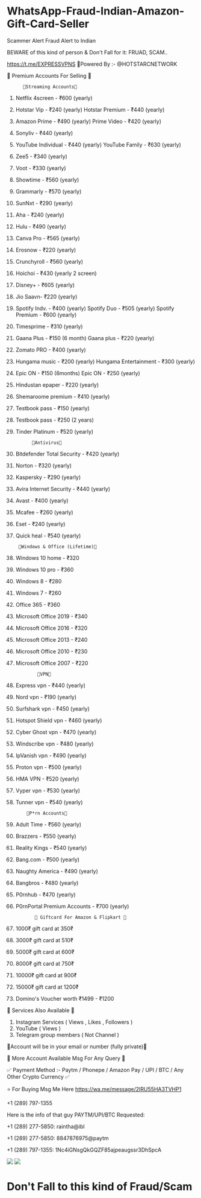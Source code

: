# WhatsApp-Fraud-Indian-Amazon-Gift-Card-Seller
Scammer Alert Fraud Alert to Indian

BEWARE of this kind of person & Don't Fall for it: FRUAD, SCAM..

https://t.me/EXPRESSVPNS
🧵Powered By :- @HOTSTARCNETWORK

🔰 Premium Accounts For Selling 🔰

          💢Streaming Accounts💢
1. Netflix 4screen - ₹600 (yearly) 
2. Hotstar Vip - ₹240 (yearly)
    Hotstar Premium - ₹440 (yearly) 
3. Amazon Prime - ₹490 (yearly) 
    Prime Video - ₹420 (yearly) 
4. Sonyliv - ₹440 (yearly) 
5. YouTube Individual - ₹440 (yearly) 
     YouTube Family - ₹630 (yearly) 
6. Zee5 - ₹340 (yearly) 
7. Voot - ₹330 (yearly) 
8. Showtime - ₹560 (yearly) 
9. Grammarly - ₹570 (yearly) 
10. SunNxt - ₹290 (yearly) 
11. Aha - ₹240 (yearly) 
12. Hulu - ₹490 (yearly) 
13. Canva Pro - ₹565 (yearly) 
14. Erosnow - ₹220 (yearly) 
15. Crunchyroll - ₹560 (yearly) 
16. Hoichoi - ₹430 (yearly 2 screen) 
17. Disney+ - ₹605 (yearly) 
18. Jio Saavn-  ₹220 (yearly) 
19. Spotify Indv. - ₹400 (yearly) 
       Spotify Duo - ₹505 (yearly) 
       Spotify Premium - ₹600 (yearly)
20. Timesprime - ₹310 (yearly) 
21. Gaana Plus - ₹150 (6 month) 
       Gaana plus - ₹220 (yearly) 
22. Zomato PRO - ₹400 (yearly) 
24. Hungama music - ₹200 (yearly) 
       Hungama Entertainment - ₹300 (yearly) 
25. Epic ON - ₹150 (6months) 
       Epic ON - ₹250 (yearly) 
26. Hindustan epaper - ₹220 (yearly) 
27. Shemaroome premium - ₹410 (yearly) 
28. Testbook pass - ₹150 (yearly) 
29. Testbook pass - ₹250 (2 years) 
30. Tinder Platinum - ₹520 (yearly) 

              💢Antivirus💢
1. Bitdefender Total Security - ₹420 (yearly) 
2. Norton - ₹320 (yearly) 
3. Kaspersky - ₹290 (yearly) 
4. Avira Internet Security - ₹440 (yearly) 
5. Avast - ₹400 (yearly)
6. Mcafee - ₹260 (yearly) 
7. Eset - ₹240 (yearly) 
8. Quick heal - ₹540 (yearly) 

        💢Windows & Office (Lifetime)💢 
1. Windows 10 home - ₹320
2. Windows 10 pro - ₹360
3. Windows 8 - ₹280
4. Windows 7 - ₹260
5. Office 365 - ₹360
6. Microsoft Office 2019 - ₹340
7. Microsoft Office 2016 - ₹320
8. Microsoft Office 2013 - ₹240
9. Microsoft Office 2010 - ₹230
10. Microsoft Office 2007 - ₹220

                💢VPN💢
1. Express vpn - ₹440 (yearly) 
2. Nord vpn - ₹190 (yearly)  
3. Surfshark vpn - ₹450 (yearly) 
4. Hotspot Shield vpn - ₹460 (yearly) 
5. Cyber Ghost vpn - ₹470 (yearly) 
6. Windscribe vpn - ₹480 (yearly) 
7. IpVanish vpn - ₹490 (yearly) 
8. Proton vpn - ₹500 (yearly) 
9. HMA VPN - ₹520 (yearly) 
10. Vyper vpn - ₹530 (yearly) 
11. Tunner vpn - ₹540 (yearly) 

            💢P*rn Accounts💢
1. Adult Time - ₹560 (yearly) 
2. Brazzers - ₹550 (yearly) 
3. Reality Kings - ₹540 (yearly) 
4. Bang.com - ₹500 (yearly) 
5. Naughty America - ₹490 (yearly)
6. Bangbros - ₹480 (yearly) 
7. P0rnhub - ₹470 (yearly) 
8. P0rnPortal Premium Accounts - ₹700 (yearly) 

              💢 Giftcard For Amazon & Flipkart 💢
1. 1000₹ gift card at 350₹
2. 3000₹ gift card at 510₹
3. 5000₹ gift card at 600₹
4. 8000₹ gift card at 750₹
5. 10000₹ gift card at 900₹
6. 15000₹ gift card at 1200₹
7. Domino's Voucher worth ₹1499 - ₹1200

💢 Services Also Available 💢
1. Instagram Services ( Views , Likes , Followers ) 
2. YouTube ( Views ) 
3. Telegram group members ( Not Channel )

💢Account will be in your email or number (fully private)💢

🧬 More Account Available Msg For Any Query 🧬

✅ Payment Method :- Paytm / Phonepe / Amazon Pay / UPI / BTC / Any Other Crypto Currency ✅

⭐️ For Buying Msg Me Here https://wa.me/message/2IRU55HA3TVHP1

+1 (289) 797-1355

Here is the info of that guy
PAYTM/UPI/BTC Requested: 

+1 (289) 277-5850: raintha@ibl

+1 (289) 277-5850: 8847876975@paytm

+1 (289) 797-1355: 1Nc4iGNsgQkGQZF85ajpeaugssr3DhSpcA

<img src="https://i.imgur.com/GPvjYhY.jpg" />
<img src="https://i.imgur.com/VatjwzM.jpg" />

# Don't Fall to this kind of Fraud/Scam
